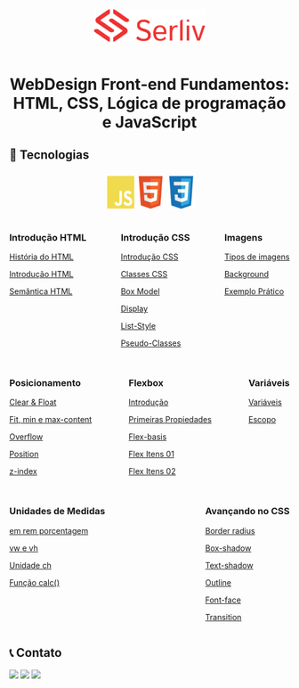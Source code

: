 <div align="center">
    <img width="200px" src="imagens/img/logo-serliv.svg"> 
</div><br>
<h1 style= "text-align:center">WebDesign Front-end Fundamentos: HTML, CSS, Lógica de programação e JavaScript</h1>

<h2> 🚀 Tecnologias

<div align="center"><br>
    <img>
    <img align="center" alt="Misael-Js" height="60" width="50" src="https://raw.githubusercontent.com/devicons/devicon/master/icons/javascript/javascript-plain.svg">
    <img align="center" alt="Misael-HTML" height="60" width="50" src="https://raw.githubusercontent.com/devicons/devicon/master/icons/html5/html5-original.svg">
    <img align="center" alt="Misael-CSS" height="60" width="50" src="https://raw.githubusercontent.com/devicons/devicon/master/icons/css3/css3-original.svg">
</div></h2>

<div style="display: -webkit-flex; display: -ms-flexbox; display: flex; justify-content: space-between; flex-wrap: wrap; gap: 16px;">

<div>

### Introdução HTML

[História do HTML](introducao-HTML/historia-HTML.md)

[Introdução HTML](introducao-HTML/introducao-HTML.md)

[Semântica HTML](introducao-HTML/semantica-HTML.md)

</div>

<div>

### Introdução CSS

[Introdução CSS](introducao-css/introducao-CSS.md)

[Classes CSS](introducao-css/classCSS.md)

[Box Model](introducao-css/box-model.md)

[Display](introducao-css/display.md)

[List-Style](introducao-css/list-style.md)

[Pseudo-Classes](introducao-css/pseudo-classes-links.md)

</div>

<div>

### Imagens

[Tipos de imagens](imagens/tipos-imagens.md)

[Background](imagens/background.md)

[Exemplo Prático](imagens/imagem.html)

</div>

<div>

### Posicionamento

[Clear & Float](posicionamento/clear-float.md)

[Fit, min e max-content](posicionamento/fit-min-max-content.md)

[Overflow](posicionamento/overflow.md)

[Position](posicionamento/position.md)

[z-index](posicionamento/z-index.md)

</div>

<div>

### Flexbox

[Introdução](flexbox/introducao.md)

[Primeiras Propiedades](flexbox/primeiras-propriedades.md)

[Flex-basis](flexbox/flex-basis.md)

[Flex Itens 01](flexbox/flex-itens.md)

[Flex Itens 02](flexbox/flex-itens-02.md)

</div>


<div>

### Variáveis

[Variáveis](variaveis-css/variaveis.md)

[Escopo](variaveis-css/escopo.md)

</div>

<div>

### Unidades de Medidas

[em rem porcentagem](Unidades-de-medida/em-rem-porcentagem.md)

[vw e vh](Unidades-de-medida/vw-vh.md)

[Unidade ch](Unidades-de-medida/unidade-ch.md)

[Função calc()](Unidades-de-medida/funcaocalc.md)

</div>

<div>

### Avançando no CSS

[Border radius](avancando-CSS/border-radius.md)

[Box-shadow](avancando-CSS/box-shadow.md)

[Text-shadow](avancando-CSS/text-shadow.md)

[Outline](avancando-CSS/outline.md)

[Font-face](avancando-CSS/font-face.md)

[Transition](avancando-CSS/transition.md)

</div>


</div>

<h2> 📞 Contato</h2>
<div> 
  <a href="https://instagram.com/misaelvborges" target="_blank"><img src="https://img.shields.io/badge/-Instagram-%23E4405F?style=for-the-badge&logo=instagram&logoColor=white" target="_blank"></a>
  <a href = "mailto:misaelborges1981@gmail.com"><img src="https://img.shields.io/badge/-Gmail-%23333?style=for-the-badge&logo=gmail&logoColor=white" target="_blank"></a>
  <a href="https://www.linkedin.com/in/misael-borges-5a5214181" target="_blank"><img src="https://img.shields.io/badge/-LinkedIn-%230077B5?style=for-the-badge&logo=linkedin&logoColor=white" target="_blank"></a> 
  <a href= https://img.shields.io/badge/WhatsApp-25D366?style=for-the-badge&logo=whatsapp&logoColor=white></a>
  </div>
